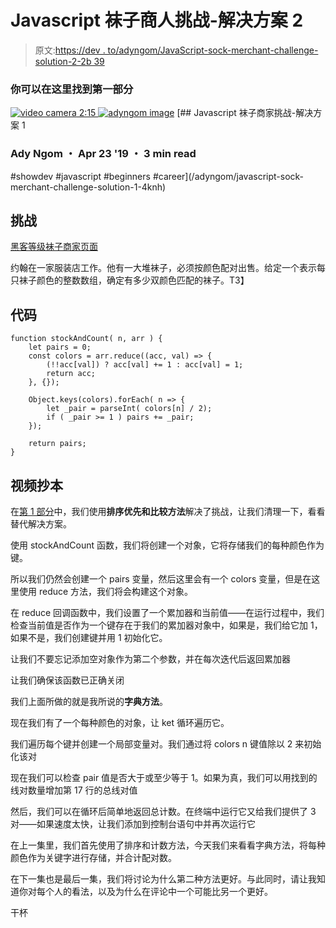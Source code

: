 # Javascript 袜子商人挑战-解决方案 2

> 原文:[https://dev . to/adyngom/JavaScript-sock-merchant-challenge-solution-2-2b 39](https://dev.to/adyngom/javascript-sock-merchant-challenge-solution-2-2b39)

### 你可以在这里找到第一部分

[![video camera](../Images/6ce423bda928ca22c2d375147e9ee787.png) 2:15 ](/adyngom/javascript-sock-merchant-challenge-solution-1-4knh) [![adyngom image](../Images/8af2fd1ea3d990cbd0bcd822ed619254.png)](/adyngom) [## Javascript 袜子商家挑战-解决方案 1

### Ady Ngom ・ Apr 23 '19 ・ 3 min read

#showdev #javascript #beginners #career](/adyngom/javascript-sock-merchant-challenge-solution-1-4knh)

## [](#the-challenge)挑战

[黑客等级袜子商家页面](https://www.hackerrank.com/challenges/sock-merchant/problem)

约翰在一家服装店工作。他有一大堆袜子，必须按颜色配对出售。给定一个表示每只袜子颜色的整数数组，确定有多少双颜色匹配的袜子。T3】

## [](#the-code)代码

```
function stockAndCount( n, arr ) {
    let pairs = 0;
    const colors = arr.reduce((acc, val) => {
        (!!acc[val]) ? acc[val] += 1 : acc[val] = 1;
        return acc;
    }, {});

    Object.keys(colors).forEach( n => {
        let _pair = parseInt( colors[n] / 2);
        if ( _pair >= 1 ) pairs += _pair;
    });

    return pairs;
} 
```

## [](#video-transcript)视频抄本

在[第 1 部分](https://dev.to/adyngom/javascript-sock-merchant-challenge-solution-1-4knh)中，我们使用**排序优先和比较方法**解决了挑战，让我们清理一下，看看替代解决方案。

使用 stockAndCount 函数，我们将创建一个对象，它将存储我们的每种颜色作为键。

所以我们仍然会创建一个 pairs 变量，然后这里会有一个 colors 变量，但是在这里使用 reduce 方法，我们将会构建这个对象。

在 reduce 回调函数中，我们设置了一个累加器和当前值——在运行过程中，我们检查当前值是否作为一个键存在于我们的累加器对象中，如果是，我们给它加 1，如果不是，我们创建键并用 1 初始化它。

让我们不要忘记添加空对象作为第二个参数，并在每次迭代后返回累加器

让我们确保该函数已正确关闭

我们上面所做的就是我所说的**字典方法**。

现在我们有了一个每种颜色的对象，让 ket 循环遍历它。

我们遍历每个键并创建一个局部变量对。我们通过将 colors n 键值除以 2 来初始化该对

现在我们可以检查 pair 值是否大于或至少等于 1。如果为真，我们可以用找到的线对数量增加第 17 行的总线对值

然后，我们可以在循环后简单地返回总计数。在终端中运行它又给我们提供了 3 对——如果速度太快，让我们添加到控制台语句中并再次运行它

在上一集里，我们首先使用了排序和计数方法，今天我们来看看字典方法，将每种颜色作为关键字进行存储，并合计配对数。

在下一集也是最后一集，我们将讨论为什么第二种方法更好。与此同时，请让我知道你对每个人的看法，以及为什么在评论中一个可能比另一个更好。

干杯